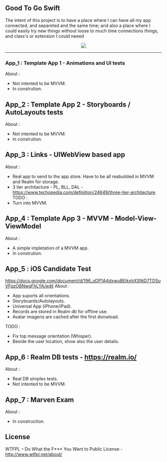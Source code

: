 Good To Go Swift
-----

The intent of this project is to have a place where I can have all my app connected, and separeted and the same time; and also a place where I could easily try new things without loose to much time connections things, and class's or extension I could neeed 

<p align="center">
<img src="https://github.com/ricardopsantos/GoodToGo_Swift/blob/master/G2GLogo.png">
</p>

-----


### App_1 : Template App 1 - Animations and UI tests
About :
- Not intented to be MVVM.
- In constrution.

## App_2 : Template App 2 - Storyboards / AutoLayouts tests
About :
- Not intented to be MVVM.
- In constrution.

## App_3 : Links - UIWebView based app
About :
- Real app to send to the app store. Have to be all reabuilded in MVVM and Realm for storage.
- 3 tier architacture - PL, BLL, DAL - https://www.techopedia.com/definition/24649/three-tier-architecture.
TODO :
- Turn into MVVM.

## App_4 : Template App 3 - MVVM - Model-View-ViewModel
About :
- A simple impletation of a MVVM app.
- In constrution.


## App_5 : iOS Candidate Test
https://docs.google.com/document/d/196_oDP1A4dxwuBElkxhXSNiD7TDSuVFpzO8NwqFhLYA/edit
About :
- App suports all orientations.
- Storyboards/Autolayouts.
- Universal App (iPhone/iPad).
- Records are stored in Realm db for offline use.
- Avatar imagens are cached after the first donwload.

TODO :
- Fix top message orientation (Whisper).
- Beside the user location, show also the user details.

## App_6 : Realm DB tests - https://realm.io/
About :
- Real DB simples tests.
- Not intented to be MVVM.

## App_7 : Marven Exam
About :
- In construction.

## License

WTFPL – Do What the F*** You Want to Public License - http://www.wtfpl.net/about/
